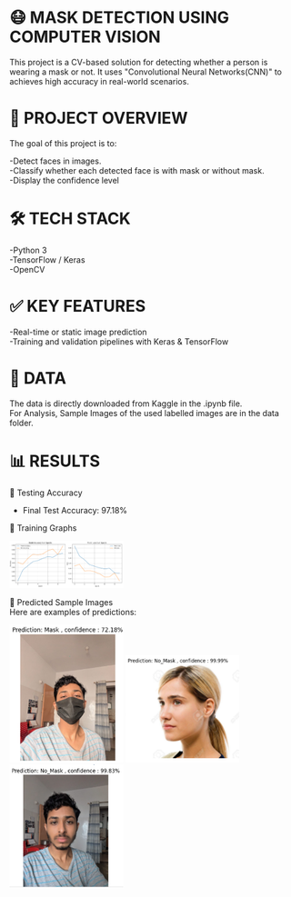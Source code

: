 # 😷 MASK DETECTION USING COMPUTER VISION<br/>
This project is a CV-based solution for detecting whether a person is wearing a mask or not. It uses  "Convolutional Neural Networks(CNN)" to achieves high accuracy in real-world scenarios.<br/>

# 📌 PROJECT OVERVIEW<br/>
The goal of this project is to:<br/>

-Detect faces in images.<br/>
-Classify whether each detected face is with mask or without mask.<br/>
-Display the confidence level<br/>


# 🛠️ TECH STACK<br/>
-Python 3<br/>
-TensorFlow / Keras<br/>
-OpenCV<br/>


# ✅ KEY FEATURES<br/>

-Real-time or static image prediction<br/>
-Training and validation pipelines with Keras & TensorFlow<br/>


# 📂 DATA <br/>
The data is directly downloaded from Kaggle in the .ipynb file.<br/>
For Analysis, Sample Images of the used labelled images are in the data folder.<br/>
 

# 📊 RESULTS<br/>
🔹 Testing Accuracy<br/>
- Final Test Accuracy: 97.18%<br/>

🔹 Training Graphs<br/>

<img src="results/graph.png" width="200"/><br/>

🔹 Predicted Sample Images<br/>
Here are examples of predictions:<br/>

<p float="left">
  <img src="results/1.png" width="200"/>
  <img src="results/2.png" width="200"/>
  <img src="results/3.png" width="200"/>
</p>
